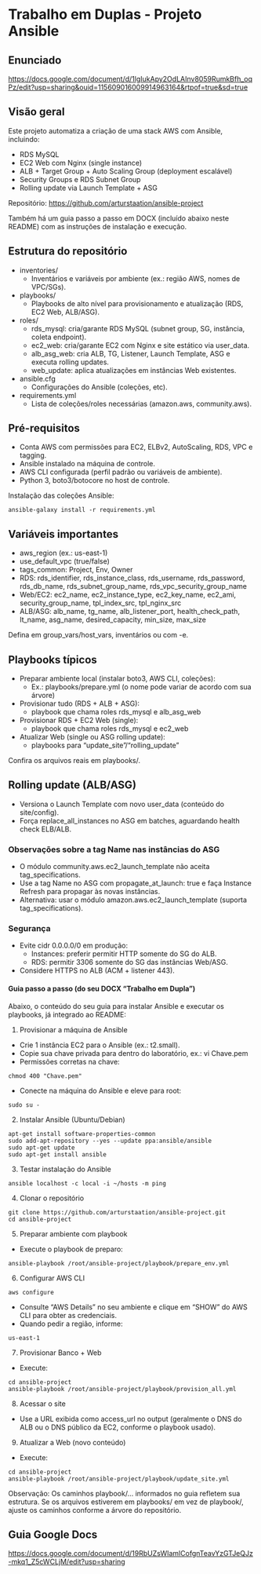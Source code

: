 # Trabalho em Duplas - Projeto Ansible

## Enunciado
https://docs.google.com/document/d/1lgIukApy2OdLAInv8059RumkBfh_oqPz/edit?usp=sharing&ouid=115609016009914963164&rtpof=true&sd=true

## Visão geral
Este projeto automatiza a criação de uma stack AWS com Ansible, incluindo:
- RDS MySQL
- EC2 Web com Nginx (single instance)
- ALB + Target Group + Auto Scaling Group (deployment escalável)
- Security Groups e RDS Subnet Group
- Rolling update via Launch Template + ASG

Repositório: https://github.com/arturstaation/ansible-project

Também há um guia passo a passo em DOCX (incluído abaixo neste README) com as instruções de instalação e execução.

## Estrutura do repositório
- inventories/
  - Inventários e variáveis por ambiente (ex.: região AWS, nomes de VPC/SGs).
- playbooks/
  - Playbooks de alto nível para provisionamento e atualização (RDS, EC2 Web, ALB/ASG).
- roles/
  - rds_mysql: cria/garante RDS MySQL (subnet group, SG, instância, coleta endpoint).
  - ec2_web: cria/garante EC2 com Nginx e site estático via user_data.
  - alb_asg_web: cria ALB, TG, Listener, Launch Template, ASG e executa rolling updates.
  - web_update: aplica atualizações em instâncias Web existentes.
- ansible.cfg
  - Configurações do Ansible (coleções, etc).
- requirements.yml
  - Lista de coleções/roles necessárias (amazon.aws, community.aws).

## Pré-requisitos
- Conta AWS com permissões para EC2, ELBv2, AutoScaling, RDS, VPC e tagging.
- Ansible instalado na máquina de controle.
- AWS CLI configurada (perfil padrão ou variáveis de ambiente).
- Python 3, boto3/botocore no host de controle.

Instalação das coleções Ansible:
```
ansible-galaxy install -r requirements.yml
```

## Variáveis importantes
- aws_region (ex.: us-east-1)
- use_default_vpc (true/false)
- tags_common: Project, Env, Owner
- RDS: rds_identifier, rds_instance_class, rds_username, rds_password, rds_db_name, rds_subnet_group_name, rds_vpc_security_group_name
- Web/EC2: ec2_name, ec2_instance_type, ec2_key_name, ec2_ami, security_group_name, tpl_index_src, tpl_nginx_src
- ALB/ASG: alb_name, tg_name, alb_listener_port, health_check_path, lt_name, asg_name, desired_capacity, min_size, max_size

Defina em group_vars/host_vars, inventários ou com -e.

## Playbooks típicos
- Preparar ambiente local (instalar boto3, AWS CLI, coleções):
  - Ex.: playbooks/prepare.yml (o nome pode variar de acordo com sua árvore)
- Provisionar tudo (RDS + ALB + ASG):
  - playbook que chama roles rds_mysql e alb_asg_web
- Provisionar RDS + EC2 Web (single):
  - playbook que chama roles rds_mysql e ec2_web
- Atualizar Web (single ou ASG rolling update):
  - playbooks para “update_site”/“rolling_update”

Confira os arquivos reais em playbooks/.

## Rolling update (ALB/ASG)
- Versiona o Launch Template com novo user_data (conteúdo do site/config).
- Força replace_all_instances no ASG em batches, aguardando health check ELB/ALB.

### Observações sobre a tag Name nas instâncias do ASG
- O módulo community.aws.ec2_launch_template não aceita tag_specifications.
- Use a tag Name no ASG com propagate_at_launch: true e faça Instance Refresh para propagar às novas instâncias.
- Alternativa: usar o módulo amazon.aws.ec2_launch_template (suporta tag_specifications).

### Segurança
- Evite cidr 0.0.0.0/0 em produção:
  - Instances: preferir permitir HTTP somente do SG do ALB.
  - RDS: permitir 3306 somente do SG das instâncias Web/ASG.
- Considere HTTPS no ALB (ACM + listener 443).

#### Guia passo a passo (do seu DOCX “Trabalho em Dupla”)
Abaixo, o conteúdo do seu guia para instalar Ansible e executar os playbooks, já integrado ao README:

1) Provisionar a máquina de Ansible
- Crie 1 instância EC2 para o Ansible (ex.: t2.small).
- Copie sua chave privada para dentro do laboratório, ex.: vi Chave.pem
- Permissões corretas na chave:
```
chmod 400 "Chave.pem"
```
- Conecte na máquina do Ansible e eleve para root:
```
sudo su -
```

2) Instalar Ansible (Ubuntu/Debian)
```
apt-get install software-properties-common
sudo add-apt-repository --yes --update ppa:ansible/ansible
sudo apt-get update
sudo apt-get install ansible
```

3) Testar instalação do Ansible
```
ansible localhost -c local -i ~/hosts -m ping
```

4) Clonar o repositório
```
git clone https://github.com/arturstaation/ansible-project.git
cd ansible-project
```

5) Preparar ambiente com playbook
- Execute o playbook de preparo:
```
ansible-playbook /root/ansible-project/playbook/prepare_env.yml
```

6) Configurar AWS CLI
```
aws configure
```
- Consulte “AWS Details” no seu ambiente e clique em “SHOW” do AWS CLI para obter as credenciais.
- Quando pedir a região, informe:
```
us-east-1
```

7) Provisionar Banco + Web
- Execute:
```
cd ansible-project
ansible-playbook /root/ansible-project/playbook/provision_all.yml
```

8) Acessar o site
- Use a URL exibida como access_url no output (geralmente o DNS do ALB ou o DNS público da EC2, conforme o playbook usado).

9) Atualizar a Web (novo conteúdo)
- Execute:
```
cd ansible-project
ansible-playbook /root/ansible-project/playbook/update_site.yml
```

Observação: Os caminhos playbook/... informados no guia refletem sua estrutura. Se os arquivos estiverem em playbooks/ em vez de playbook/, ajuste os caminhos conforme a árvore do repositório.

## Guia Google Docs
https://docs.google.com/document/d/19RbUZsWIamlCofgnTeavYzGTJeQJz-mkq1_Z5cWCLjM/edit?usp=sharing
